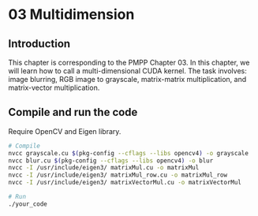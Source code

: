 # 03 Multidimension

## Introduction
This chapter is corresponding to the PMPP Chapter 03. In this chapter, we will learn how to call a multi-dimensional CUDA kernel. The task involves: image blurring, RGB image to grayscale, matrix-matrix multiplication, and matrix-vector multiplication.

## Compile and run the code
Require OpenCV and Eigen library.

```bash
# Compile
nvcc grayscale.cu $(pkg-config --cflags --libs opencv4) -o grayscale
nvcc blur.cu $(pkg-config --cflags --libs opencv4) -o blur
nvcc -I /usr/include/eigen3/ matrixMul.cu -o matrixMul
nvcc -I /usr/include/eigen3/ matrixMul_row.cu -o matrixMul_row
nvcc -I /usr/include/eigen3/ matrixVectorMul.cu -o matrixVectorMul

# Run
./your_code
```